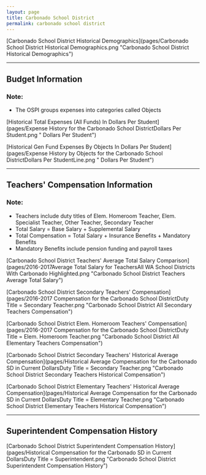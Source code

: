 ```yaml
---
layout: page
title: Carbonado School District
permalink: carbonado school district
---
```



[Carbonado School District Historical Demographics](pages/Carbonado School District Historical Demographics.png "Carbonado School District Historical Demographics")

___

## Budget Information
### Note:
- The OSPI groups expenses into categories called Objects

[Historical Total Expenses (All Funds) In Dollars Per Student](pages/Expense History for the Carbonado School DistrictDollars Per Student.png " Dollars Per Student")

[Historical Gen Fund Expenses By Objects In Dollars Per Student](pages/Expense History by Objects for the Carbonado School DistrictDollars Per StudentLine.png " Dollars Per Student")


___

## Teachers' Compensation Information
### Note:
- Teachers include duty titles of Elem. Homeroom Teacher, Elem. Specialist Teacher, Other Teacher, Secondary Teacher
- Total Salary = Base Salary + Supplemental Salary
- Total Compensation = Total Salary + Insurance Benefits + Mandatory Benefits
- Mandatory Benefits include pension funding and payroll taxes

[Carbonado School District Teachers' Average Total Salary Comparison](pages/2016-2017Average Total Salary for TeachersAll WA School Districts With Carbonado Highlighted.png "Carbonado School District Teachers Average Total Salary")

[Carbonado School District Secondary Teachers' Compensation](pages/2016-2017 Compensation for the Carbonado School DistrictDuty Title = Secondary Teacher.png "Carbonado School District All Secondary Teachers Compensation")

[Carbonado School District Elem. Homeroom Teachers' Compensation](pages/2016-2017 Compensation for the Carbonado School DistrictDuty Title = Elem. Homeroom Teacher.png "Carbonado School District All Elementary Teachers Compensation")

[Carbonado School District Secondary Teachers' Historical Average Compensation](pages/Historical Average Compensation for the Carbonado SD in Current DollarsDuty Title = Secondary Teacher.png "Carbonado School District Secondary Teachers Historical Compensation")

[Carbonado School District Elementary Teachers' Historical Average Compensation](pages/Historical Average Compensation for the Carbonado SD in Current DollarsDuty Title = Elementary Teacher.png "Carbonado School District Elementary Teachers Historical Compensation")


___

## Superintendent Compensation History

[Carbonado School District Superintendent Compensation History](pages/Historical Compensation for the Carbonado SD in Current DollarsDuty Title = Superintendent.png "Carbonado School District Superintendent Compensation History")

